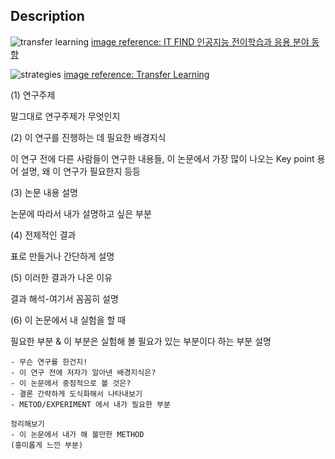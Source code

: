 ## Description

![transfer learning](https://user-images.githubusercontent.com/60145951/152255381-b1f976ff-73cc-4aa1-b324-ca1d0b72e8e6.png)
[image reference: IT FIND 인공지능 전이학습과 응용 분야 동향](https://mangastorytelling.tistory.com/entry/ITFIND-%EC%9D%B8%EA%B3%B5%EC%A7%80%EB%8A%A5-%EC%A0%84%EC%9D%B4%ED%95%99%EC%8A%B5Transfer-Learning%EA%B3%BC-%EC%9D%91%EC%9A%A9-%EB%B6%84%EC%95%BC-%EB%8F%99%ED%96%A5)

![strategies](https://user-images.githubusercontent.com/60145951/152263256-8ae6c2c7-5797-4e84-a613-4e121de72a9a.png)
[image reference: Transfer Learning](https://choice-life.tistory.com/40)

(1) 연구주제

말그대로 연구주제가 무엇인지

(2) 이 연구를 진행하는 데 필요한 배경지식

이 연구 전에 다른 사람들이 연구한 내용들, 이 논문에서 가장 많이 나오는 Key point 용어 설명, 왜 이 연구가 필요한지 등등

(3) 논문 내용 설명

논문에 따라서 내가 설명하고 싶은 부분

(4) 전체적인 결과

표로 만들거나 간단하게 설명

(5) 이러한 결과가 나온 이유

결과 해석-여기서 꼼꼼히 설명

(6) 이 논문에서 내 실험을 할 때 

필요한 부분 & 이 부분은 실험해 볼 필요가 있는 부분이다 하는 부분 설명

```
- 무슨 연구를 한건지!
- 이 연구 전에 저자가 알아낸 배경지식은?
- 이 논문에서 중점적으로 볼 것은?
- 결론 간략하게 도식화해서 나타내보기
- METOD/EXPERIMENT 에서 내가 필요한 부분

정리해보기
- 이 논문에서 내가 해 볼만한 METHOD 
(흥미롭게 느낀 부분)

```
